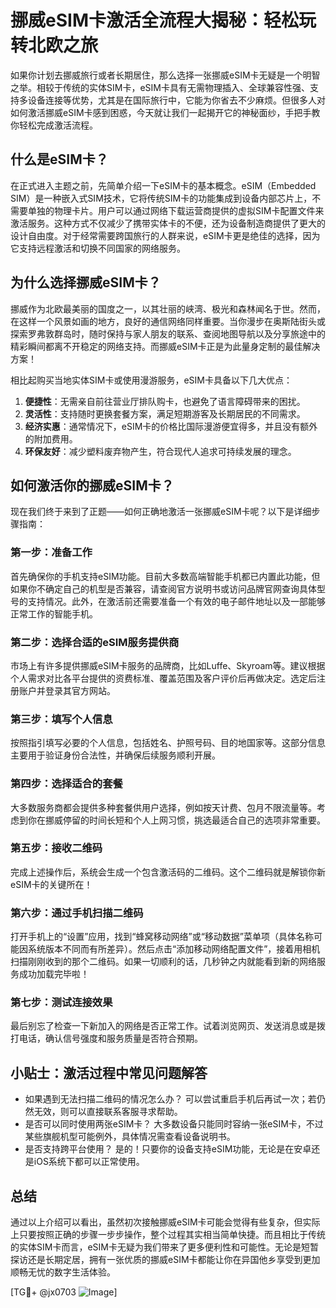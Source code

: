 # 挪威eSIM卡激活全流程大揭秘：轻松玩转北欧之旅

如果你计划去挪威旅行或者长期居住，那么选择一张挪威eSIM卡无疑是一个明智之举。相较于传统的实体SIM卡，eSIM卡具有无需物理插入、全球兼容性强、支持多设备连接等优势，尤其是在国际旅行中，它能为你省去不少麻烦。但很多人对如何激活挪威eSIM卡感到困惑，今天就让我们一起揭开它的神秘面纱，手把手教你轻松完成激活流程。

## 什么是eSIM卡？

在正式进入主题之前，先简单介绍一下eSIM卡的基本概念。eSIM（Embedded SIM）是一种嵌入式SIM技术，它将传统SIM卡的功能集成到设备内部芯片上，不需要单独的物理卡片。用户可以通过网络下载运营商提供的虚拟SIM卡配置文件来激活服务。这种方式不仅减少了携带实体卡的不便，还为设备制造商提供了更大的设计自由度。对于经常需要跨国旅行的人群来说，eSIM卡更是绝佳的选择，因为它支持远程激活和切换不同国家的网络服务。

## 为什么选择挪威eSIM卡？

挪威作为北欧最美丽的国度之一，以其壮丽的峡湾、极光和森林闻名于世。然而，在这样一个风景如画的地方，良好的通信网络同样重要。当你漫步在奥斯陆街头或探索罗弗敦群岛时，随时保持与家人朋友的联系、查阅地图导航以及分享旅途中的精彩瞬间都离不开稳定的网络支持。而挪威eSIM卡正是为此量身定制的最佳解决方案！

相比起购买当地实体SIM卡或使用漫游服务，eSIM卡具备以下几大优点：

1. **便捷性**：无需亲自前往营业厅排队购卡，也避免了语言障碍带来的困扰。
2. **灵活性**：支持随时更换套餐方案，满足短期游客及长期居民的不同需求。
3. **经济实惠**：通常情况下，eSIM卡的价格比国际漫游便宜得多，并且没有额外的附加费用。
4. **环保友好**：减少塑料废弃物产生，符合现代人追求可持续发展的理念。

## 如何激活你的挪威eSIM卡？

现在我们终于来到了正题——如何正确地激活一张挪威eSIM卡呢？以下是详细步骤指南：

### 第一步：准备工作
首先确保你的手机支持eSIM功能。目前大多数高端智能手机都已内置此功能，但如果你不确定自己的机型是否兼容，请查阅官方说明书或访问品牌官网查询具体型号的支持情况。此外，在激活前还需要准备一个有效的电子邮件地址以及一部能够正常工作的智能手机。

### 第二步：选择合适的eSIM服务提供商
市场上有许多提供挪威eSIM卡服务的品牌商，比如Luffe、Skyroam等。建议根据个人需求对比各平台提供的资费标准、覆盖范围及客户评价后再做决定。选定后注册账户并登录其官方网站。

### 第三步：填写个人信息
按照指引填写必要的个人信息，包括姓名、护照号码、目的地国家等。这部分信息主要用于验证身份合法性，并确保后续服务顺利开展。

### 第四步：选择适合的套餐
大多数服务商都会提供多种套餐供用户选择，例如按天计费、包月不限流量等。考虑到你在挪威停留的时间长短和个人上网习惯，挑选最适合自己的选项非常重要。

### 第五步：接收二维码
完成上述操作后，系统会生成一个包含激活码的二维码。这个二维码就是解锁你新eSIM卡的关键所在！

### 第六步：通过手机扫描二维码
打开手机上的“设置”应用，找到“蜂窝移动网络”或“移动数据”菜单项（具体名称可能因系统版本不同而有所差异）。然后点击“添加移动网络配置文件”，接着用相机扫描刚刚收到的那个二维码。如果一切顺利的话，几秒钟之内就能看到新的网络服务成功加载完毕啦！

### 第七步：测试连接效果
最后别忘了检查一下新加入的网络是否正常工作。试着浏览网页、发送消息或是拨打电话，确认信号强度和服务质量是否符合预期。

## 小贴士：激活过程中常见问题解答

- 如果遇到无法扫描二维码的情况怎么办？
   可以尝试重启手机后再试一次；若仍然无效，则可以直接联系客服寻求帮助。
- 是否可以同时使用两张eSIM卡？
   大多数设备只能同时容纳一张eSIM卡，不过某些旗舰机型可能例外，具体情况需查看设备说明书。
- 是否支持跨平台使用？
   是的！只要你的设备支持eSIM功能，无论是在安卓还是iOS系统下都可以正常使用。

## 总结

通过以上介绍可以看出，虽然初次接触挪威eSIM卡可能会觉得有些复杂，但实际上只要按照正确的步骤一步步操作，整个过程其实相当简单快捷。而且相比于传统的实体SIM卡而言，eSIM卡无疑为我们带来了更多便利性和可能性。无论是短暂探访还是长期定居，拥有一张优质的挪威eSIM卡都能让你在异国他乡享受到更加顺畅无忧的数字生活体验。

[TG💪+ @jx0703 ![Image](https://github.com/user-attachments/assets/dbca1d08-cadb-493c-b0ec-ad6f7a83f270)]